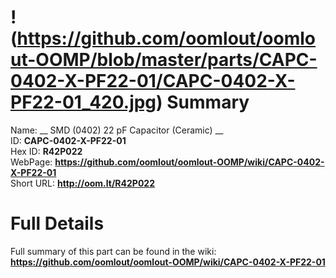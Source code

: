 
!(https://github.com/oomlout/oomlout-OOMP/blob/master/parts/CAPC-0402-X-PF22-01/CAPC-0402-X-PF22-01_420.jpg)
Summary
=================
  
Name: __ SMD (0402) 22 pF Capacitor (Ceramic) __    
ID: __CAPC-0402-X-PF22-01__   
Hex ID: __R42P022__   
WebPage: __https://github.com/oomlout/oomlout-OOMP/wiki/CAPC-0402-X-PF22-01__   
Short URL: __http://oom.lt/R42P022__   

Full Details
==========================
Full summary of this part can be found in the wiki:   
__https://github.com/oomlout/oomlout-OOMP/wiki/CAPC-0402-X-PF22-01__    

